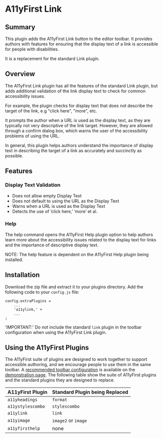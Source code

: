 # A11yFirst Link

## Summary

This plugin adds the A11yFirst Link button to the editor toolbar. It provides
authors with features for ensuring that the display text of a link is
accessible for people with disabilities.

It is a replacement for the standard Link plugin.

## Overview

The A11yFirst Link plugin has all the features of the standard Link plugin,
but adds additional validation of the link display text to check for common
accessibility issues.

For example, the plugin checks for display text that does not describe the
target of the link, e.g "click here", "more", etc.

It prompts the author when a URL is used as the display text, as they are
typically not very descriptive of the link target. However, they are allowed
through a confirm dialog box, which warns the user of the accessibility
problems of using the URL.

In general, this plugin helps authors understand the importance of display
text in describing the target of a link as accurately and succinctly as
possible.

## Features

### Display Text Validation

* Does not allow empty Display Text
* Does not default to using the URL as the Display Text
* Warns when a URL is used as the Display Text
* Detects the use of ‘click here,’ ‘more’ et al.

### Help

The help command opens the A11yFirst Help plugin option to help authors learn
more about the accessibility issues related to the display text for links and
the importance of descriptive display text.

NOTE: The help feature is dependent on the A11yFirst Help plugin being installed.

## Installation

Download the zip file and extract it to your plugins directory.  Add the
following code to your `config.js` file:

```
config.extraPlugins =
    ...
    'a11ylink,' +
    ...
;
```

'IMPORTANT:' Do not include the standard `link` plugin in the toolbar
configuration when using the A11yFirst Link plugin.

## Using the A11yFirst Plugins

The A11yFirst suite of plugins are designed to work together to support
accessible authoring, and we encourage people to use them in the same toolbar.
A [recommended toolbar configuration](https://go.illinois.edu/a11yfirst-config)
is available on the [demonstration page](https://go.illinois.edu/a11yfirst).
The following table show the suite of A11yFirst plugins and the standard plugins
they are designed to replace.

| A11yFirst Plugin | Standard Plugin being Replaced    |
|---  |---  |
| `a11yheadings`    | `format` |
| `a11ystylescombo` | `stylescombo`   |
| `a11ylink`        | `link`  |
| `a11yimage`       | `image2` or `image`  |
| `a11yfirsthelp`   | none |
